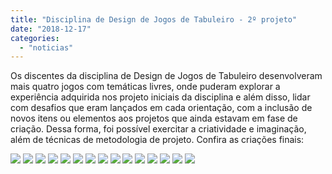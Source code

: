 ```yaml
---
title: "Disciplina de Design de Jogos de Tabuleiro - 2º projeto"
date: "2018-12-17"
categories: 
  - "noticias"
---
```


Os discentes da disciplina de Design de Jogos de Tabuleiro desenvolveram mais quatro jogos com temáticas livres, onde puderam explorar a experiência adquirida nos projeto iniciais da disciplina e além disso, lidar com desafios que eram lançados em cada orientação, com a inclusão de novos itens ou elementos aos projetos que ainda estavam em fase de criação. Dessa forma, foi possível exercitar a criatividade e imaginação, além de técnicas de metodologia de projeto. Confira as criações finais:

[![](/img/antigo/2018/12/DSC_3267-632x572.jpg)](/img/antigo/2018/12/DSC_3267.jpg) [![](/img/antigo/2018/12/DSC_3268-632x421.jpg)](/img/antigo/2018/12/DSC_3268.jpg) [![](/img/antigo/2018/12/DSC_3270-2-632x421.jpg)](/img/antigo/2018/12/DSC_3270-2.jpg) [![](/img/antigo/2018/12/DSC_3271-632x421.jpg)](/img/antigo/2018/12/DSC_3271.jpg) [![](/img/antigo/2018/12/DSC_3276-1-632x369.jpg)](/img/antigo/2018/12/DSC_3276-1.jpg) [![](/img/antigo/2018/12/DSC_3278-1-632x421.jpg)](/img/antigo/2018/12/DSC_3278-1.jpg) [![](/img/antigo/2018/12/DSC_3280-1-632x421.jpg)](/img/antigo/2018/12/DSC_3280-1.jpg) [![](/img/antigo/2018/12/DSC_3287-1-632x421.jpg)](/img/antigo/2018/12/DSC_3287-1.jpg) [![](/img/antigo/2018/12/DSC_3289-1-632x407.jpg)](/img/antigo/2018/12/DSC_3289-1.jpg) [![](/img/antigo/2018/12/DSC_3293-1-632x432.jpg)](/img/antigo/2018/12/DSC_3293-1.jpg) [![](/img/antigo/2018/12/DSC_3296-1-632x450.jpg)](/img/antigo/2018/12/DSC_3296-1.jpg) [![](/img/antigo/2018/12/DSC_3302-3-632x494.jpg)](/img/antigo/2018/12/DSC_3302-3.jpg) [![](/img/antigo/2018/12/DSC_3305-632x393.jpg)](/img/antigo/2018/12/DSC_3305.jpg) [![](/img/antigo/2018/12/DSC_3307-632x443.jpg)](/img/antigo/2018/12/DSC_3307.jpg) [![](/img/antigo/2018/12/DSC_3309-632x421.jpg)](/img/antigo/2018/12/DSC_3309.jpg)
